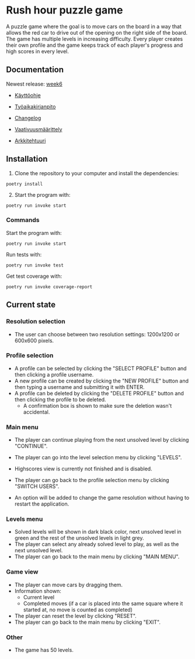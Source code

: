 # Rush hour puzzle game

A puzzle game where the goal is to move cars on the board in a way that allows the red car to drive out of the opening on the right side of the board. The game has multiple levels in increasing difficulty. Every player creates their own profile and the game keeps track of each player's progress and high scores in every level.

## Documentation

Newest release: [week6](https://github.com/samulioll/ot-harjoitustyo/releases/tag/viikko6)

- [Käyttöohje](https://github.com/samulioll/ot-harjoitustyo/blob/main/dokumentaatio/kayttoohje.md)

- [Työaikakirjanpito](https://github.com/samulioll/ot-harjoitustyo/blob/main/dokumentaatio/tuntikirjanpito.md)
- [Changelog](https://github.com/samulioll/ot-harjoitustyo/blob/main/dokumentaatio/changelog.md)
- [Vaativuusmäärittely](https://github.com/samulioll/ot-harjoitustyo/blob/main/dokumentaatio/vaatimusmaarittely.md)
- [Arkkitehtuuri](https://github.com/samulioll/ot-harjoitustyo/blob/main/dokumentaatio/arkkitehtuuri.md)

## Installation

1. Clone the repository to your computer and install the dependencies:
```
poetry install
```
2. Start the program with:
```
poetry run invoke start
```

### Commands

Start the program with:
```
poetry run invoke start
```
Run tests with:
```
poetry run invoke test
```
Get test coverage with:
```
poetry run invoke coverage-report
```


## Current state

### Resolution selection
- The user can choose between two resolution settings: 1200x1200 or 600x600 pixels.

### Profile selection
- A profile can be selected by clicking the "SELECT PROFILE" button and then clicking a profile username.
- A new profile can be created by clicking the "NEW PROFILE" button and then typing a username and submitting it with ENTER.
- A profile can be deleted by clicking the "DELETE PROFILE" button and then clicking the profile to be deleted.
    - A confirmation box is shown to make sure the deletion wasn't accidental.

### Main menu
- The player can continue playing from the next unsolved level by clicking "CONTINUE".
- The player can go into the level selection menu by clicking "LEVELS".
- Highscores view is currently not finished and is disabled.
- The player can go back to the profile selection menu by clicking "SWITCH USERS".

- An option will be added to change the game resolution without having to restart the application.

### Levels menu
- Solved levels will be shown in dark black color, next unsolved level in green and the rest of the unsolved levels in light grey.
- The player can select any already solved level to play, as well as the next unsolved level.
- The player can go back to the main menu by clicking "MAIN MENU".

### Game view
- The player can move cars by dragging them.
- Information shown:
    - Current level
    - Completed moves (if a car is placed into the same square where it started at, no move is counted as completed)
- The player can reset the level by clicking "RESET".
- The player can go back to the main menu by clicking "EXIT".

### Other
- The game has 50 levels.
